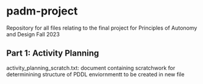 # padm-project
Repository for all files relating to the final project for Principles of Autonomy and Design Fall 2023


<h2> Part 1: Activity Planning </h2>
activity_planning_scratch.txt: document containing scratchwork for determinining structure of PDDL enviornmentt to be created in new file
